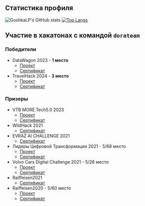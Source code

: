 ## Статистика профиля

![GoshkaLP's GitHub stats](https://github-readme-stats.vercel.app/api?username=GoshkaLP&hide=prs&theme=synthwave&show_icons=1&count_private=1)
[![Top Langs](https://github-readme-stats.vercel.app/api/top-langs/?username=GoshkaLP&layout=compact&theme=synthwave)](https://github.com/anuraghazra/github-readme-stats)


## Участие в хакатонах с командой `dorateam`
### Победители
- DataWagon 2023 - **1 место**
  - [Проект](https://github.com/IskhakovAL/DataWagon_2023)
  - [Сертификат](https://github.com/GoshkaLP/hackathon_certificates/blob/main/Hackaton_DataWagon2023.pdf)
- TravelHack 2024 - **3 место**
  - [Проект](https://github.com/IskhakovAL/TravelHack_2024)
  - [Сертификат](https://github.com/GoshkaLP/hackathon_certificates/blob/main/Hackathon_TravelHack2024.pdf)
### Призеры
- VTB MORE.Tech5.0 2023
  - [Проект](https://github.com/GoshkaLP/moretech_dora2023)
  - [Сертификат](https://github.com/GoshkaLP/hackathon_certificates/blob/main/Hackaton_MoreTech52023.pdf)
- WildHack 2021
  - [Сертификат](https://github.com/GoshkaLP/hackathon_certificates/blob/main/Hackathon_WildHack2021.pdf)
- EVRAZ AI CHALLENGE 2021
  - [Сертификат](https://github.com/GoshkaLP/hackathon_certificates/blob/main/Hackathon_EVRAZ_AI_CHALLENGE.pdf)
- Лидеры Цифровой Трансформации 2021 - 5/68 место
  - [Проект](https://github.com/IskhakovAL/moscow_geo_hack_2021)
  - [Сертификат](https://github.com/GoshkaLP/hackathon_certificates/blob/main/Hackathon_DGTL2021.pdf)
- Volvo Cars Digital Challenge 2021 - 5/26 место
   - [Проект](https://github.com/GoshkaLP/volvo_hack_2021)
   - [Сертификат](https://github.com/GoshkaLP/hackathon_certificates/blob/main/Hackathon_Volvo_Cars_Digital_Challenge2021.pdf)
- Raiffeisen2021
  - [Сертификат](https://github.com/GoshkaLP/hackathon_certificates/blob/main/Hackathon_Raiffeisen2021.pdf)
- Raiffeisen2020 - 5/60 место
   - [Проект](https://github.com/GoshkaLP/raifhack2020)
   - [Сертификат](https://github.com/GoshkaLP/hackathon_certificates/blob/main/Hackathon_Raiffeisen2020.pdf)